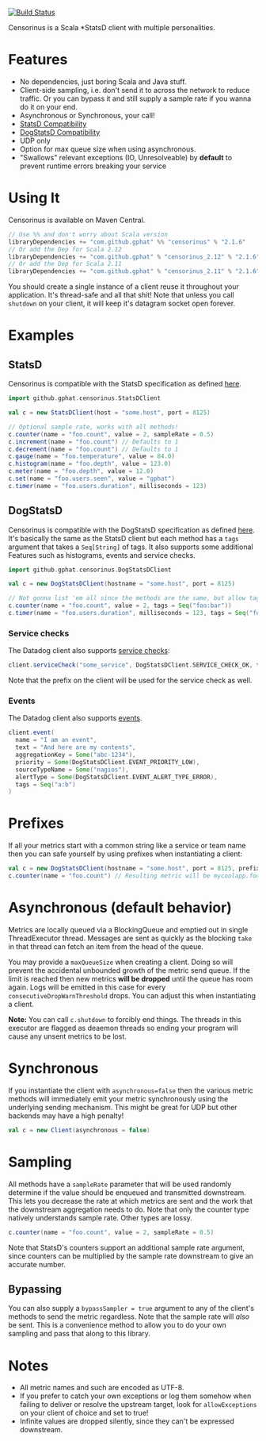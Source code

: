 [![Build Status](https://travis-ci.org/gphat/censorinus.svg?branch=master)](https://travis-ci.org/gphat/censorinus)

Censorinus is a Scala \*StatsD client with multiple personalities.

# Features

* No dependencies, just boring Scala and Java stuff.
* Client-side sampling, i.e. don't send it to across the network to reduce traffic. Or you can bypass it and still supply a sample rate if you wanna do it on your end.
* Asynchronous or Synchronous, your call!
* [StatsD Compatibility](https://github.com/etsy/statsd/blob/master/docs/metric_types.md)
* [DogStatsD Compatibility](http://docs.datadoghq.com/guides/dogstatsd/#datagram-format)
* UDP only
* Option for max queue size when using asynchronous.
* "Swallows" relevant exceptions (IO, Unresolveable) by **default** to prevent runtime errors breaking your service

# Using It

Censorinus is available on Maven Central.

```scala
// Use %% and don't worry about Scala version
libraryDependencies += "com.github.gphat" %% "censorinus" % "2.1.6"
// Or add the Dep for Scala 2.12
libraryDependencies += "com.github.gphat" % "censorinus_2.12" % "2.1.6"
// Or add the Dep for Scala 2.11
libraryDependencies += "com.github.gphat" % "censorinus_2.11" % "2.1.6"
```

You should create a single instance of a client reuse it throughout your
application. It's thread-safe and all that shit! Note that unless you call
`shutdown` on your client, it will keep it's datagram socket open forever.

# Examples

## StatsD

Censorinus is compatible with the StatsD specification as defined [here](https://github.com/etsy/statsd/blob/master/docs/metric_types.md).

```scala
import github.gphat.censorinus.StatsDClient

val c = new StatsDClient(host = "some.host", port = 8125)

// Optional sample rate, works with all methods!
c.counter(name = "foo.count", value = 2, sampleRate = 0.5)
c.increment(name = "foo.count") // Defaults to 1
c.decrement(name = "foo.count") // Defaults to 1
c.gauge(name = "foo.temperature", value = 84.0)
c.histogram(name = "foo.depth", value = 123.0)
c.meter(name = "foo.depth", value = 12.0)
c.set(name = "foo.users.seen", value = "gphat")
c.timer(name = "foo.users.duration", milliseconds = 123)
```

## DogStatsD

Censorinus is compatible with the DogStatsD specification as defined
[here](http://docs.datadoghq.com/guides/dogstatsd/#datagram-format). It's
basically the same as the StatsD client but each method has a `tags` argument
that takes a `Seq[String]` of tags. It also supports some additional Features
such as histograms, events and service checks.

```scala
import github.gphat.censorinus.DogStatsDClient

val c = new DogStatsDClient(hostname = "some.host", port = 8125)

// Not gonna list 'em all since the methods are the same, but allow tags!
c.counter(name = "foo.count", value = 2, tags = Seq("foo:bar"))
c.timer(name = "foo.users.duration", milliseconds = 123, tags = Seq("foo:gorch"))
```

### Service checks

The Datadog client also supports [service checks](http://docs.datadoghq.com/guides/dogstatsd/#service-checks):

```scala
client.serviceCheck("some_service", DogStatsDClient.SERVICE_CHECK_OK, tags = Seq("foo:bar"))
```

Note that the prefix on the client will be used for the service check as well.

### Events

The Datadog client also supports [events](http://docs.datadoghq.com/guides/dogstatsd/#service-checks).

```scala
client.event(
  name = "I am an event",
  text = "And here are my contents",
  aggregationKey = Some("abc-1234"),
  priority = Some(DogStatsDClient.EVENT_PRIORITY_LOW),
  sourceTypeName = Some("nagios"),
  alertType = Some(DogStatsDClient.EVENT_ALERT_TYPE_ERROR),
  tags = Seq("a:b")
)
```

# Prefixes

If all your metrics start with a common string like a service or team name then
you can safe yourself by using prefixes when instantiating a client:

```scala
val c = new DogStatsDClient(hostname = "some.host", port = 8125, prefix = "mycoolapp")
c.counter(name = "foo.count") // Resulting metric will be mycoolapp.foo.count
```

# Asynchronous (default behavior)

Metrics are locally queued via a BlockingQueue and emptied out in single
ThreadExecutor thread. Messages are sent as quickly as the blocking `take` in
that thread can fetch an item from the head of the queue.

You may provide a `maxQueueSize` when creating a client. Doing so will prevent
the accidental unbounded growth of the metric send queue. If the limit is reached
then new metrics **will be dropped** until the queue has room again. Logs will
be emitted in this case for every `consecutiveDropWarnThreshold` drops. You can
adjust this when instantiating a client.

**Note:** You can call `c.shutdown` to forcibly end things. The threads in this
executor are flagged as deaemon threads so ending your program will cause any
unsent metrics to be lost.

# Synchronous

If you instantiate the client with `asynchronous=false` then the various metric
methods will immediately emit your metric synchronously using the underlying
sending mechanism. This might be great for UDP but other backends may have
a high penalty!

```scala
val c = new Client(asynchronous = false)
```

# Sampling

All methods have a `sampleRate` parameter that will be used randomly determine
if the value should be enqueued and transmitted downstream. This lets you
decrease the rate at which metrics are sent and the work that the downstream
aggregation needs to do. Note that only the counter type natively understands
sample rate. Other types are lossy.

```scala
c.counter(name = "foo.count", value = 2, sampleRate = 0.5)
```

Note that StatsD's counters support an additional sample rate argument, since
counters can be multiplied by the sample rate downstream to give an accurate
number.

## Bypassing

You can also supply a `bypassSampler = true` argument to any of the client's
methods to send the metric regardless. Note that the sample rate will *also* be
sent. This is a convenience method to allow you to do your own sampling and pass
that along to this library.

# Notes

* All metric names and such are encoded as UTF-8.
* If you prefer to catch your own exceptions or log them somehow when failing to deliver or resolve the upstream target, look for `allowExceptions` on your client of choice and set to true!
* Infinite values are dropped silently, since they can't be expressed downstream.
